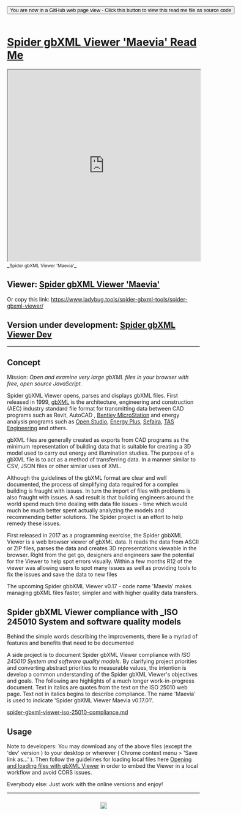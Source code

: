 
<span style=display:none; >[You are now in a GitHub source code view - click this link to view Read Me file as a web page]( https://www.ladybug.tools/spider-gbxml-tools/#spider-gbxml-viewer/README.md "View file as a web page." ) </span>

<div><input type=button onclick="window.location.href='https://github.com/ladybug-tools/spider-gbxml-tools/tree/master/spider-gbxml-viewer/'";
value='You are now in a GitHub web page view - Click this button to view this read me file as source code' ></div>

<br>

# [Spider gbXML Viewer 'Maevia' Read Me]( #spider-gbxml-viewer/README.md )


<iframe src=https://www.ladybug.tools/spider-gbxml-tools/spider-gbxml-viewer/index.html width=100% height=500px >Iframes are do not render in GitHub source code views</iframe>
_<small>Spider gbXML Viewer 'Maevia'</small>_

## Viewer: [Spider gbXML Viewer 'Maevia' ]( https://www.ladybug.tools/spider-gbxml-tools/spider-gbxml-viewer/ )

Or copy this link: https://www.ladybug.tools/spider-gbxml-tools/spider-gbxml-viewer/

## Version under development: [Spider gbXML Viewer Dev ]( https://www.ladybug.tools/spider-gbxml-tools/spider-gbxml-viewer/dev/ )

***


## Concept

Mission: _Open and examine very large gbXML files in your browser with free, open source JavaScript._

Spider gbXML Viewer opens, parses and displays gbXML files. First released in 1999, [gbXML]( http://gbxml.org) is the architecture, engineering and construction (AEC) industry standard file format for transmitting data between CAD programs such as Revit, AutoCAD , [Bentley MicroStation]( https://www.bentley.com/en/products/brands/microstation )  and energy analysis programs such as [Open Studio]( https://www.openstudio.net/ ), [Energy Plus]( https://energyplus.net/ ), [Sefaira]( https://sefaira.com/ ), [TAS Engineering]( https://www.edsl.net/tas-engineering/ ) and others.

gbXML files are generally created as exports from CAD programs as the minimum representation of building data that is suitable for creating a 3D model used to carry out energy and illumination studies. The purpose of a gbXML file is to act as a method of transferring data. In a manner similar to CSV, JSON files or other similar uses of XML.

Although the guidelines of the gbXML format are clear and well documented, the process of simplifying data required for a complex building is fraught with issues. In turn the import of files with problems is also fraught with issues. A sad result is that building engineers around the world spend much time dealing with data file issues - time which would much be much better spent actually analyzing the models and recommending better solutions. The Spider project is an effort to help remedy these issues.

First released in 2017 as a programming exercise, the Spider gbbXML Viewer is a web browser viewer of gbXML data. It reads the data from ASCII or ZIP files, parses the data and creates 3D representations viewable in the browser. Right from the get go, designers and engineers saw the potential for the Viewer to help spot errors visually. Within a few months R12 of the viewer was allowing users to spot many issues as well as providing tools to fix the issues and save the data to new files

The upcoming Spider gbbXML Viewer v0.17 - code name 'Maevia' makes managing gbXML files faster, simpler and with higher quality data transfers.



## Spider gbXML Viewer compliance with _ISO 245010 System and software quality models


Behind the simple words describing the improvements, there lie a myriad of features and benefits that need to be documented

A side project is to document Spider gbXML Viewer compliance with _ISO 245010 System and software quality models_. By clarifying project priorities and converting abstract priorities to measurable values, the intention is develop a common understanding of the Spider gbXML Viewer's objectives and goals. The following are highlights of a much longer work-in-progress document. Text in italics are quotes from the text on the ISO 25010 web page. Text not in italics begins to describe compliance. The name 'Maevia' is used to indicate 'Spider gbXML Viewer Maevia v0.17.01'.

[spider-gbxml-viewer-iso-25010-compliance.md]( #spider-gbxml-viewer-iso-25010-compliance.md )

## Usage

Note to developers: You may download any of the above files (except the 'dev' version ) to your desktop or wherever ( Chrome context menu > 'Save link as...' ). Then follow the guidelines for loading local files here [Opening and loading files with gbXML Viewer]( https://www.ladybug.tools/spider/#pages/file-open.md ) in order to embed the Viewer in a local workflow and avoid CORS issues.

Everybody else: Just work with the online versions and enjoy!






***

### <center title="Howdy! My web is better than yours. ;-)" ><a href=javascript:window.scrollTo(0,0); style="text-decoration:none !important;" > <img src="https://ladybug.tools/artwork/icons_bugs/ico/spider.ico" height="18"> </a></center>

